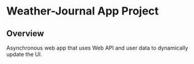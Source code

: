 # Weather-Journal App Project

## Overview
Asynchronous web app that uses Web API and user data to dynamically update the UI. 



